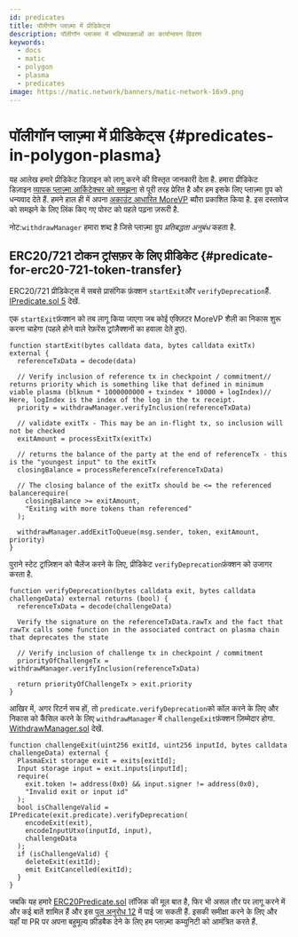 ```yaml
---
id: predicates
title: पॉलीगॉन प्लाज़्मा में प्रीडिकेट्स
description: पॉलीगॉन प्लाजमा में भविष्यवक्ताओं का कार्यान्वयन विवरण
keywords:
  - docs
  - matic
  - polygon
  - plasma
  - predicates
image: https://matic.network/banners/matic-network-16x9.png
---
```


# पॉलीगॉन प्लाज़्मा में प्रीडिकेट्स {#predicates-in-polygon-plasma}

यह आलेख हमारे प्रीडिकेट डिज़ाइन को लागू करने की विस्तृत जानकारी देता है. हमारा प्रीडिकेट डिज़ाइन [व्यापक प्लाज़्मा आर्किटेक्चर को समझना](https://medium.com/plasma-group/plapps-and-predicates-understanding-the-generalized-plasma-architecture-fc171b25741) से पूरी तरह प्रेरित है और हम इसके लिए प्लाज़्मा ग्रुप को धन्यवाद देते हैं. हमने हाल ही में अपना [अकाउंट आधारित MoreVP](https://ethresear.ch/t/account-based-plasma-morevp/5480) ब्यौरा प्रकाशित किया है. इस दस्तावेज को समझने के लिए लिंक किए गए पोस्ट को पहले पढ़ना ज़रूरी है.

नोट:`withdrawManager` हमारा शब्द है जिसे प्लाज़्मा ग्रुप *प्रतिबद्धता अनुबंध* कहता है.

## ERC20/721 टोकन ट्रांसफ़र के लिए प्रीडिकेट {#predicate-for-erc20-721-token-transfer}

ERC20/721 प्रीडिकेट्स में सबसे प्रासंगिक फ़ंक्शन `startExit`और `verifyDeprecation`हैं. [IPredicate.sol 5](https://github.com/maticnetwork/contracts/blob/master/contracts/root/predicates/IPredicate.sol) देखें.

एक `startExit`फ़ंक्शन को तब लागू किया जाएगा जब कोई एक्ज़िटर MoreVP शैली का निकास शुरू करना चाहेगा (पहले होने वाले रेफ़रेंस ट्रांज़ैक्शनों का हवाला देते हुए).

```solidity
function startExit(bytes calldata data, bytes calldata exitTx) external {
  referenceTxData = decode(data)

  // Verify inclusion of reference tx in checkpoint / commitment// returns priority which is something like that defined in minimum viable plasma (blknum * 1000000000 + txindex * 10000 + logIndex)// Here, logIndex is the index of the log in the tx receipt.
  priority = withdrawManager.verifyInclusion(referenceTxData)

  // validate exitTx - This may be an in-flight tx, so inclusion will not be checked
  exitAmount = processExitTx(exitTx)

  // returns the balance of the party at the end of referenceTx - this is the "youngest input" to the exitTx
  closingBalance = processReferenceTx(referenceTxData)

  // The closing balance of the exitTx should be <= the referenced balancerequire(
    closingBalance >= exitAmount,
    "Exiting with more tokens than referenced"
  );

  withdrawManager.addExitToQueue(msg.sender, token, exitAmount, priority)
}
```

पुराने स्टेट ट्रांज़िशन को चैलेंज करने के लिए, प्रीडिकेट `verifyDeprecation`फ़ंक्शन को उजागर करता है.

```solidity
function verifyDeprecation(bytes calldata exit, bytes calldata challengeData) external returns (bool) {
  referenceTxData = decode(challengeData)

  Verify the signature on the referenceTxData.rawTx and the fact that rawTx calls some function in the associated contract on plasma chain that deprecates the state

  // Verify inclusion of challenge tx in checkpoint / commitment
  priorityOfChallengeTx = withdrawManager.verifyInclusion(referenceTxData)

  return priorityOfChallengeTx > exit.priority
}
```

आखिर में, अगर रिटर्न सच हों, तो `predicate.verifyDeprecation`को कॉल करने के लिए और निकास को कैंसिल करने के लिए `withdrawManager` में `challengeExit`फ़ंक्शन ज़िम्मेदार होगा. [WithdrawManager.sol](https://github.com/maticnetwork/contracts/blob/master/contracts/root/withdrawManager/WithdrawManager.sol#L184) देखें.

```solidity
function challengeExit(uint256 exitId, uint256 inputId, bytes calldata challengeData) external {
  PlasmaExit storage exit = exits[exitId];
  Input storage input = exit.inputs[inputId];
  require(
    exit.token != address(0x0) && input.signer != address(0x0),
    "Invalid exit or input id"
  );
  bool isChallengeValid = IPredicate(exit.predicate).verifyDeprecation(
    encodeExit(exit),
    encodeInputUtxo(inputId, input),
    challengeData
  );
  if (isChallengeValid) {
    deleteExit(exitId);
    emit ExitCancelled(exitId);
  }
}
```

जबकि यह हमारे [ERC20Predicate.sol](https://github.com/maticnetwork/contracts/blob/master/contracts/root/predicates/ERC20Predicate.sol) लॉजिक की मूल बात है, फिर भी असल तौर पर लागू करने में और कई बातें शामिल हैं और इस [पुल अनुरोध 12](https://github.com/maticnetwork/contracts/pull/78) में पाई जा सकती हैं. इसकी समीक्षा करने के लिए और यहाँ या PR पर अपना बहुमूल्य फ़ीडबैक देने के लिए हम प्लाज़्मा कम्युनिटी को आमंत्रित करते हैं.